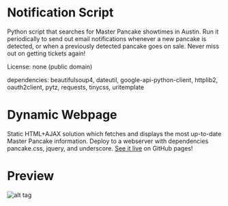 Notification Script
====

Python script that searches for Master Pancake showtimes in Austin. Run it periodically to send out email notifications whenever a new pancake is detected, or when a previously detected pancake goes on sale. Never miss out on getting tickets again!

License: none (public domain)

dependencies: beautifulsoup4, dateutil, google-api-python-client, httplib2,
              oauth2client, pytz, requests, tinycss, uritemplate

Dynamic Webpage
====

Static HTML+AJAX solution which fetches and displays the most up-to-date Master Pancake information. Deploy to a webserver with dependencies pancake.css, jquery, and underscore. [See it live](http://lexicalunit.github.io/pancake-master) on GitHub pages!

Preview
====

![alt tag](https://lexicalunit.github.io/pancake-master/resources/image/preview.png)
